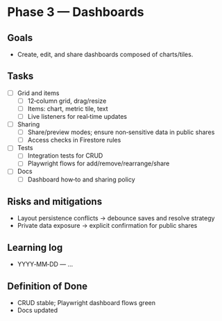# Phase 3 — Dashboards

## Goals
- Create, edit, and share dashboards composed of charts/tiles.

## Tasks
- [ ] Grid and items
  - [ ] 12‑column grid, drag/resize
  - [ ] Items: chart, metric tile, text
  - [ ] Live listeners for real‑time updates
- [ ] Sharing
  - [ ] Share/preview modes; ensure non‑sensitive data in public shares
  - [ ] Access checks in Firestore rules
- [ ] Tests
  - [ ] Integration tests for CRUD
  - [ ] Playwright flows for add/remove/rearrange/share
- [ ] Docs
  - [ ] Dashboard how‑to and sharing policy

## Risks and mitigations
- Layout persistence conflicts → debounce saves and resolve strategy
- Private data exposure → explicit confirmation for public shares

## Learning log
- YYYY‑MM‑DD — …

## Definition of Done
- CRUD stable; Playwright dashboard flows green
- Docs updated

